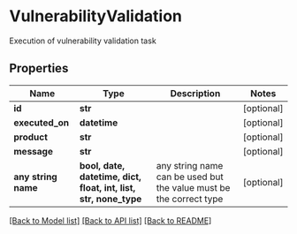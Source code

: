 # VulnerabilityValidation

Execution of vulnerability validation task

## Properties
Name | Type | Description | Notes
------------ | ------------- | ------------- | -------------
**id** | **str** |  | [optional] 
**executed_on** | **datetime** |  | [optional] 
**product** | **str** |  | [optional] 
**message** | **str** |  | [optional] 
**any string name** | **bool, date, datetime, dict, float, int, list, str, none_type** | any string name can be used but the value must be the correct type | [optional]

[[Back to Model list]](../README.md#documentation-for-models) [[Back to API list]](../README.md#documentation-for-api-endpoints) [[Back to README]](../README.md)


